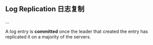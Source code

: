 Log Replication 日志复制
-----
...

A log entry is **committed** once the leader that created the entry has replicated it on a majority of the servers.

